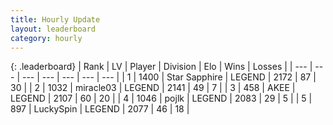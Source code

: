 ```yaml
---
title: Hourly Update
layout: leaderboard
category: hourly
---
```


{: .leaderboard}
| Rank | LV | Player | Division | Elo | Wins | Losses |
| --- | --- | --- | --- | --- | --- | --- |
| <span data-change="0">1</span> | 1400 | <span title="ID: 315148">Star Sapphire</span> | LEGEND | <span data-change="0">2172</span> | <span data-change="0">87</span> | <span data-change="0">30</span> |
| <span data-change="0">2</span> | 1032 | <span title="ID: 416373">miracle03</span> | LEGEND | <span data-change="0">2141</span> | <span data-change="0">49</span> | <span data-change="0">7</span> |
| <span data-change="0">3</span> | 458 | <span title="ID: 455100">AKEE</span> | LEGEND | <span data-change="0">2107</span> | <span data-change="0">60</span> | <span data-change="0">20</span> |
| <span data-change="0">4</span> | 1046 | <span title="ID: 4783">pojlk</span> | LEGEND | <span data-change="0">2083</span> | <span data-change="0">29</span> | <span data-change="0">5</span> |
| <span data-change="0">5</span> | 897 | <span title="ID: 498412">LuckySpin</span> | LEGEND | <span data-change="0">2077</span> | <span data-change="0">46</span> | <span data-change="0">18</span> |